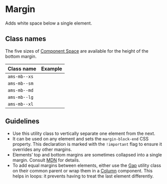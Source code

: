 <!-- @license CC0-1.0 -->

# Margin

Adds white space below a single element.

## Class names

The five sizes of [Component Space](/docs/brand-design-tokens-space--docs) are available for the height of the bottom margin.

| Class name   | Example                                                                                      |
| ------------ | -------------------------------------------------------------------------------------------- |
| `ams-mb--xs` | <div className="ams-docs-token-example--space" style="inline-size: var(--ams-margin-xs);" /> |
| `ams-mb--sm` | <div className="ams-docs-token-example--space" style="inline-size: var(--ams-margin-sm);" /> |
| `ams-mb--md` | <div className="ams-docs-token-example--space" style="inline-size: var(--ams-margin-md);" /> |
| `ams-mb--lg` | <div className="ams-docs-token-example--space" style="inline-size: var(--ams-margin-lg);" /> |
| `ams-mb--xl` | <div className="ams-docs-token-example--space" style="inline-size: var(--ams-margin-xl);" /> |

## Guidelines

- Use this utility class to vertically separate one element from the next.
- It can be used on any element and sets the `margin-block-end` CSS property. This declaration is marked with the `!important` flag to ensure it overrides any other margins.
- Elements’ top and bottom margins are sometimes collapsed into a single margin. Consult [MDN](https://developer.mozilla.org/en-US/docs/Web/CSS/CSS_box_model/Mastering_margin_collapsing) for details.
- To add equal margins between elements, either use the [Gap](/docs/utilities-css-gap--docs) utility class on their common parent or wrap them in a [Column](/docs/components-layout-column--docs) component.
  This helps in loops: it prevents having to treat the last element differently.
